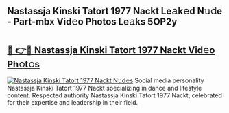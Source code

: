 ## Nastassja Kinski Tatort 1977 Nackt Le𝚊k𝚎d N𝚞𝚍e - Part-mbx Vid𝚎o Photos Le𝚊ks 5OP2y

# <h2><a href="http://fb2bvn3.evod.top/?m=Nastassja+Kinski+Tatort+1977+Nackt">🔗 👉🔴 Nastassja Kinski Tatort 1977 Nackt Vid𝚎o Ph𝚘t𝚘s</a></h2>

[![Nastassja Kinski Tatort 1977 Nackt N𝚞d𝚎s](https://i.imgur.com/8V9OHl7.gif)](http://fb2bvn3.evod.top/?m=Nastassja+Kinski+Tatort+1977+Nackt)
Social media personality Nastassja Kinski Tatort 1977 Nackt specializing in dance and lifestyle content. Respected authority Nastassja Kinski Tatort 1977 Nackt, celebrated for their expertise and leadership in their field. 
